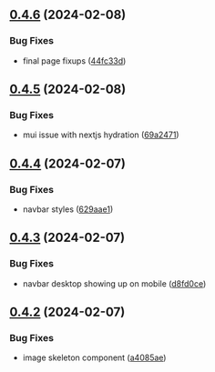 ## [0.4.6](https://github.com/onesoft-sudo/sudobot-extensions-web/compare/v0.4.5...v0.4.6) (2024-02-08)


### Bug Fixes

* final page fixups ([44fc33d](https://github.com/onesoft-sudo/sudobot-extensions-web/commit/44fc33df7a064569c70c175cc399c0f9fc40f4d7))



## [0.4.5](https://github.com/onesoft-sudo/sudobot-extensions-web/compare/v0.4.4...v0.4.5) (2024-02-08)


### Bug Fixes

* mui issue with nextjs hydration ([69a2471](https://github.com/onesoft-sudo/sudobot-extensions-web/commit/69a2471ef13ee692b988e368147c5f8c5d172653))



## [0.4.4](https://github.com/onesoft-sudo/sudobot-extensions-web/compare/v0.4.3...v0.4.4) (2024-02-07)


### Bug Fixes

* navbar styles ([629aae1](https://github.com/onesoft-sudo/sudobot-extensions-web/commit/629aae1642a70f16873710c921ab71decc952830))



## [0.4.3](https://github.com/onesoft-sudo/sudobot-extensions-web/compare/v0.4.2...v0.4.3) (2024-02-07)


### Bug Fixes

* navbar desktop showing up on mobile ([d8fd0ce](https://github.com/onesoft-sudo/sudobot-extensions-web/commit/d8fd0cefd0c532b2a87c9b8d97c5c0d6b708a159))



## [0.4.2](https://github.com/onesoft-sudo/sudobot-extensions-web/compare/v0.4.1...v0.4.2) (2024-02-07)


### Bug Fixes

* image skeleton component ([a4085ae](https://github.com/onesoft-sudo/sudobot-extensions-web/commit/a4085ae7bff455fe6ca351b684e91a2053fecdfa))




